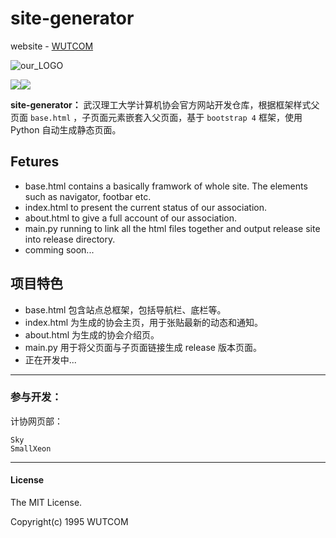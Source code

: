 # site-generator

website - [WUTCOM](https://wutcom.club)

![our_LOGO](https://avatars3.githubusercontent.com/u/40829206?s=400&u=9c41875ca0ee5532d15aebacc4b16b125de83444&v=4)

![](https://img.shields.io/github/license/mashape/apistatus.svg)![](https://img.shields.io/badge/alpha-0.0.1-blue.svg)

**site-generator：** 武汉理工大学计算机协会官方网站开发仓库，根据框架样式父页面 `base.html` ，子页面元素嵌套入父页面，基于 `bootstrap 4` 框架，使用 Python 自动生成静态页面。

## Fetures

- base.html contains a basically framwork of whole site. The elements such as navigator, footbar etc.
- index.html to present the current status of our association.
- about.html to give a full account of our association.
- main.py running to link all the html files together and output release site into release directory.
- comming soon...

## 项目特色

- base.html 包含站点总框架，包括导航栏、底栏等。
- index.html 为生成的协会主页，用于张贴最新的动态和通知。
- about.html 为生成的协会介绍页。
- main.py 用于将父页面与子页面链接生成 release 版本页面。
- 正在开发中...

---

### 参与开发：

计协网页部：

    Sky
    SmallXeon

---

#### License

The MIT License.

Copyright(c) 1995 WUTCOM
